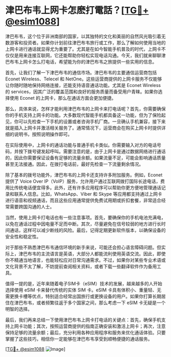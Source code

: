 # 津巴布韦上网卡怎麽打電話？[[TG💪+ @esim1088](https://t.me/s/esim1088)]

津巴布韦，这个位于非洲南部的国家，以其独特的文化和美丽的自然风光吸引着无数游客和投资者。如果你计划前往津巴布韦旅行或工作，那么了解如何使用当地的上网卡进行通话就显得尤为重要了。尤其是在如今智能手机普及的时代，上网卡不仅仅是用来连接互联网，它还能帮助你轻松实现电话沟通。今天，我们就来聊聊津巴布韦上网卡怎么打电话，希望能为你的津巴布韦之旅提供一些实用的信息。

首先，让我们了解一下津巴布韦的通信市场。津巴布韦的主要通信运营商包括 Econet Wireless、Telecel 和 NetOne。这些运营商提供的上网卡服务不仅能够让你随时随地保持网络连接，还能支持语音通话功能。尤其是 Econet Wireless 的 services，因其广泛的覆盖范围和良好的服务质量而备受用户青睐。如果你选择使用 Econet 的上网卡，那么在通话方面会更加便捷。

那么，具体来说，怎样才能利用津巴布韦的上网卡来打电话呢？首先，你需要确保你的手机支持上网卡的功能。大多数现代智能手机都具备这一功能，但为了保险起见，你可以先检查一下手机的设置或者咨询手机厂商。一旦确认手机兼容，接下来就是插入上网卡并激活相关服务了。通常情况下，运营商会在购买上网卡时提供详细的说明书，按照说明操作即可。

在实际使用中，上网卡的通话功能与普通手机卡类似。你需要输入对方的电话号码，并按下拨号键发起呼叫。需要注意的是，由于上网卡是通过数据网络进行通话的，因此你需要保证设备有足够的流量余额。如果流量不足，可能会影响通话质量甚至无法接通。因此，在拨打电话前，最好先检查一下流量剩余情况。

除了基本的拨号功能外，津巴布韦的上网卡还支持许多附加服务。例如，Econet 提供了 Voice Over IP（VoIP）服务，允许用户通过互联网拨打国际长途电话，费用比传统电话便宜得多。此外，还有许多应用程序可以帮助你更方便地管理通话记录和联系人信息。比如，WhatsApp、Viber 和 Skype 等应用都支持通过上网卡进行语音和视频通话，而且这些应用通常提供免费试用期或折扣套餐，非常适合经常需要跨国沟通的人士。

当然，使用上网卡打电话也有一些注意事项。首先，要确保你的手机电池充满电，以免在通话过程中因电量不足而中断。其次，尽量避免在信号较弱的地方进行长时间通话，这样可以减少断线的风险。最后，记得定期更新软件版本，以确保设备的安全性和稳定性。

对于那些不熟悉津巴布韦通信环境的新手来说，可能还会担心语言障碍问题。但实际上，津巴布韦的主流语言是英语，大部分人都能流利使用英语交流。因此，即使你不精通当地语言，也能轻松应对日常沟通需求。不过，如果你对某些专业术语或文化背景不太了解，不妨提前查阅相关资料，或者下载一些翻译软件作为备用工具。

值得一提的是，近年来随着电子SIM卡（eSIM）技术的发展，越来越多的人开始选择使用 eSIM 卡来替代传统的实体 SIM 卡。eSIM 卡具有体积小、重量轻、无需更换卡槽等优点，特别适合经常出国旅行或更换设备的用户。如果你打算长期居住在津巴布韦，或者频繁往返于多个国家之间，那么考虑一下 eSIM 卡无疑是一个明智的选择。

最后，我们再来总结一下使用津巴布韦上网卡打电话的关键点：首先，确保手机支持上网卡功能；其次，按照运营商提供的指南正确安装和激活上网卡；再次，注意保持足够的流量余额；最后，充分利用各种应用程序和服务来优化通话体验。只要掌握了这些技巧，相信你一定能够在津巴布韦享受到顺畅便捷的通话服务。

[[TG💪+ @esim1088](https://t.me/s/esim1088) ![Image](https://i.postimg.cc/4NQfJmqS/Snipaste-2025-05-13-00-14-12.png)]